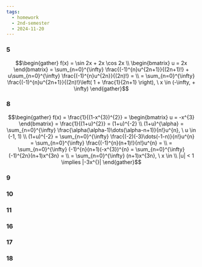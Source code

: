 ```yaml
---
tags:
  - homework
  - 2nd-semester
  - 2024-11-20
---
```


### 5

$$\begin{gather}
f(x) = \sin 2x + 2x \cos 2x \\
\begin{bmatrix}
u = 2x
\end{bmatrix} = \sum_{n=0}^{\infty} \frac{(-1)^{n}u^{2n+1}}{(2n+1)!} + u\sum_{n=0}^{\infty} \frac{(-1)^{n}u^{2n}}{(2n)!} = \\
= \sum_{n=0}^{\infty} \frac{(-1)^{n}u^{2n+1}}{(2n)!}\left( 1 + \frac{1}{2n+1} \right), \ x \in (-\infty, + \infty)
\end{gather}$$

### 8

$$\begin{gather}
f(x) = \frac{1}{(1-x^{3})^{2}} = \begin{bmatrix}
u = -x^{3}
\end{bmatrix} = \frac{1}{(1+u)^{2}} = (1+u)^{-2} \\
(1+u)^{\alpha} = \sum_{n=0}^{\infty} \frac{\alpha(\alpha-1)\dots(\alpha-n+1)}{n!}u^{n}, \ u \in (-1, 1) \\
(1+u)^{-2} = \sum_{n=0}^{\infty} \frac{(-2)(-3)\dots(-1-n)}{n!}u^{n} = \sum_{n=0}^{\infty} \frac{(-1)^{n}(n+1)!}{n!}u^{n} = \\
= \sum_{n=0}^{\infty} (-1)^{n}(n+1)(-x^{3})^{n} = \sum_{n=0}^{\infty} (-1)^{2n}(n+1)x^{3n} = \\
= \sum_{n=0}^{\infty} (n+1)x^{3n}, \ x \in \\
|u| < 1 \implies |-3x^{}|
\end{gather}$$

### 9
### 10
### 11
### 16
### 17
### 18
